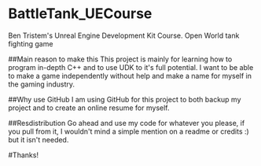 # BattleTank_UECourse
Ben Tristem's Unreal Engine Development Kit Course. Open World tank fighting game

##Main reason to make this
This project is mainly for learning how to program in-depth C++ and to use UDK to it's full potential. 
I want to be able to make a game independently without help and make a name for myself in the gaming industry.

##Why use GitHub
I am using GitHub for this project to both backup my project and to create an online resume for myself.

##Resdistribution
Go ahead and use my code for whatever you please, if you pull from it, I wouldn't mind a simple mention on a readme or credits :) but it isn't needed. 

#Thanks!
